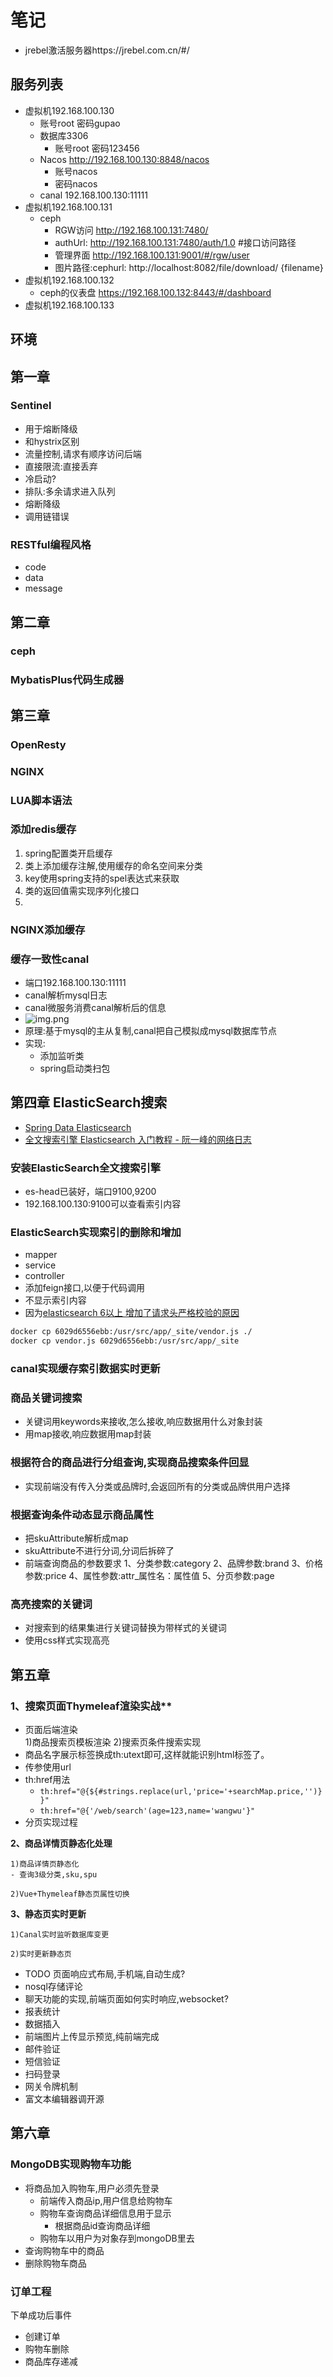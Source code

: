 # 笔记
- jrebel激活服务器https://jrebel.com.cn/#/

## 服务列表
- 虚拟机192.168.100.130
  - 账号root 密码gupao
  - 数据库3306
    - 账号root 密码123456
  - Nacos http://192.168.100.130:8848/nacos
    - 账号nacos
    - 密码nacos
  - canal 192.168.100.130:11111
- 虚拟机192.168.100.131
  - ceph
    - RGW访问 http://192.168.100.131:7480/
    - authUrl: http://192.168.100.131:7480/auth/1.0 #接口访问路径
    - 管理界面 http://192.168.100.131:9001/#/rgw/user
    - 图片路径:cephurl: http://localhost:8082/file/download/ {filename}
- 虚拟机192.168.100.132
  - ceph的仪表盘 https://192.168.100.132:8443/#/dashboard 
- 虚拟机192.168.100.133
## 环境

## 第一章

### Sentinel
- 用于熔断降级
- 和hystrix区别
- 流量控制,请求有顺序访问后端
- 直接限流:直接丢弃
- 冷启动?
- 排队:多余请求进入队列
- 熔断降级 
- 调用链错误

### RESTful编程风格
- code
- data
- message

## 第二章

### ceph

### MybatisPlus代码生成器

## 第三章

### OpenResty

### NGINX

### LUA脚本语法

### 添加redis缓存
1. spring配置类开启缓存
2. 类上添加缓存注解,使用缓存的命名空间来分类
3. key使用spring支持的spel表达式来获取
4. 类的返回值需实现序列化接口
5. 
### NGINX添加缓存

### 缓存一致性canal
- 端口192.168.100.130:11111
- canal解析mysql日志
- canal微服务消费canal解析后的信息
- ![img.png](img.png)
- 原理:基于mysql的主从复制,canal把自己模拟成mysql数据库节点
- 实现:
  - 添加监听类
  - spring启动类扫包


## 第四章 ElasticSearch搜索
- [Spring Data Elasticsearch](https://spring.io/projects/spring-data-elasticsearch)
- [全文搜索引擎 Elasticsearch 入门教程 - 阮一峰的网络日志](https://ruanyifeng.com/blog/2017/08/elasticsearch.html)
### 安装ElasticSearch全文搜索引擎 
- es-head已装好，端口9100,9200
- 192.168.100.130:9100可以查看索引内容
### ElasticSearch实现索引的删除和增加
- mapper
- service
- controller
- 添加feign接口,以便于代码调用
- 不显示索引内容
- 因为[elasticsearch 6以上 增加了请求头严格校验的原因](https://blog.csdn.net/Crazy_Cw/article/details/122302650)
``` bash
docker cp 6029d6556ebb:/usr/src/app/_site/vendor.js ./
docker cp vendor.js 6029d6556ebb:/usr/src/app/_site

```

### canal实现缓存索引数据实时更新

### 商品关键词搜索
- 关键词用keywords来接收,怎么接收,响应数据用什么对象封装
- 用map接收,响应数据用map封装
### 根据符合的商品进行分组查询,实现商品搜索条件回显
- 实现前端没有传入分类或品牌时,会返回所有的分类或品牌供用户选择
### 根据查询条件动态显示商品属性
- 把skuAttribute解析成map
- skuAttribute不进行分词,分词后拆碎了
- 前端查询商品的参数要求
  1、分类参数:category
  2、品牌参数:brand
  3、价格参数:price
  4、属性参数:attr_属性名：属性值
  5、分页参数:page

### 高亮搜索的关键词
- 对搜索到的结果集进行关键词替换为带样式的关键词
- 使用css样式实现高亮

## 第五章


### 1、搜索页面Thymeleaf渲染实战**
- 页面后端渲染  
	1)商品搜索页模板渲染
	2)搜索页条件搜索实现
- 商品名字展示标签换成th:utext即可,这样就能识别html标签了。
- 传参使用url
- th:href用法 
  - `th:href="@{${#strings.replace(url,'price='+searchMap.price,'')}}"`
  - `th:href="@{'/web/search'(age=123,name='wangwu'}"`
- 分页实现过程



**2、商品详情页静态化处理**

	1)商品详情页静态化
    - 查询3级分类,sku,spu   

	2)Vue+Thymeleaf静态页属性切换



**3、静态页实时更新**

	1)Canal实时监听数据库变更

	2)实时更新静态页
  - TODO 页面响应式布局,手机端,自动生成?
  - nosql存储评论
  - 聊天功能的实现,前端页面如何实时响应,websocket?
  - 报表统计
  - 数据插入
  - 前端图片上传显示预览,纯前端完成
  - 邮件验证
  - 短信验证
  - 扫码登录
  - 网关令牌机制
  - 富文本编辑器调开源
## 第六章
### MongoDB实现购物车功能
- 将商品加入购物车,用户必须先登录
  - 前端传入商品ip,用户信息给购物车
  - 购物车查询商品详细信息用于显示
    - 根据商品id查询商品详细
  - 购物车以用户为对象存到mongoDB里去
- 查询购物车中的商品
- 删除购物车商品
### 订单工程
下单成功后事件
- 创建订单
- 购物车删除
- 商品库存递减